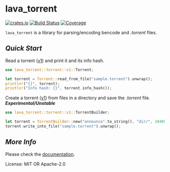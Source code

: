 # lava_torrent

[![crates.io](https://img.shields.io/crates/v/lava_torrent.svg)](https://crates.io/crates/lava_torrent)
[![Build Status](https://travis-ci.org/ttlajus/lava_torrent.svg?branch=master)](https://travis-ci.org/ttlajus/lava_torrent)
[![Coverage](https://codecov.io/github/ttlajus/lava_torrent/coverage.svg?branch=master)](https://codecov.io/github/ttlajus/lava_torrent?branch=master)

`lava_torrent` is a library for parsing/encoding bencode and *.torrent* files.

## *Quick Start*
Read a torrent ([v1]) and print it and its info hash.

```rust
use lava_torrent::torrent::v1::Torrent;

let torrent = Torrent::read_from_file("sample.torrent").unwrap();
println!("{}", torrent);
println!("Info hash: {}", torrent.info_hash());
```

Create a torrent ([v1]) from files in a directory and save the *.torrent* file.
***Experimental/Unstable***

```rust
use lava_torrent::torrent::v1::TorrentBuilder;

let torrent = TorrentBuilder::new("announce".to_string(), "dir/", 1048576).build().unwrap();
torrent.write_into_file("sample.torrent").unwrap();
```

## *More Info*
Please check the [documentation].

[v1]: http://bittorrent.org/beps/bep_0003.html
[documentation]: https://docs.rs/lava_torrent/

License: MIT OR Apache-2.0
